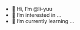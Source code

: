 - 👋 Hi, I’m @li-yuu
- 👀 I’m interested in ...
- 🌱 I’m currently learning ...

<!---
li-yuu/li-yuu is a ✨ special ✨ repository because its `README.md` (this file) appears on your GitHub profile.
You can click the Preview link to take a look at your changes.
--->
